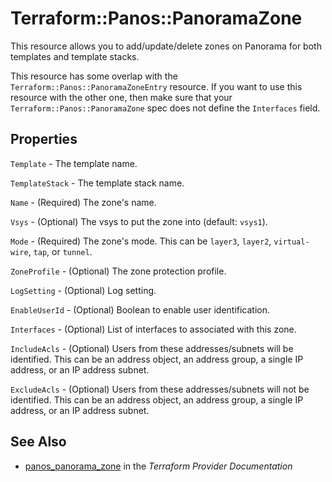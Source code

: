 # Terraform::Panos::PanoramaZone

This resource allows you to add/update/delete zones on Panorama for both
templates and template stacks.

This resource has some overlap with the `Terraform::Panos::PanoramaZoneEntry`
resource.  If you want to use this resource with the other one, then make
sure that your `Terraform::Panos::PanoramaZone` spec does not define the
`Interfaces` field.

## Properties

`Template` - The template name.

`TemplateStack` - The template stack name.

`Name` - (Required) The zone's name.

`Vsys` - (Optional) The vsys to put the zone into (default: `vsys1`).

`Mode` - (Required) The zone's mode.  This can be `layer3`, `layer2`, `virtual-wire`, `tap`, or `tunnel`.

`ZoneProfile` - (Optional) The zone protection profile.

`LogSetting` - (Optional) Log setting.

`EnableUserId` - (Optional) Boolean to enable user identification.

`Interfaces` - (Optional) List of interfaces to associated with this zone.

`IncludeAcls` - (Optional) Users from these addresses/subnets will be identified.  This can be an address object, an address group, a single IP address, or an IP address subnet.

`ExcludeAcls` - (Optional) Users from these addresses/subnets will not be identified.  This can be an address object, an address group, a single IP address, or an IP address subnet.


## See Also

* [panos_panorama_zone](https://www.terraform.io/docs/providers/panos/r/panorama_zone.html) in the _Terraform Provider Documentation_